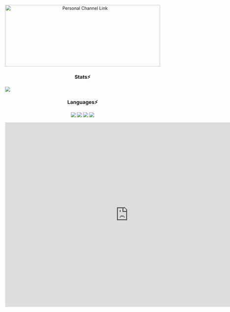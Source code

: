<p align="center">
<a href="https://www.youtube.com/@iAntonAMC" target="_blank"><img src="https://user-images.githubusercontent.com/97558737/202385658-409b06df-8616-4950-9854-ff23fe50db0f.jpeg" height="200" width="100%" alt="Personal Channel Link"></a>
</p>

<h3 align="center">Stats⚡</h3>
<div style="display:flex; align-items:center;">
<picture align="center">
<source 
  srcset="https://github-readme-stats.vercel.app/api?username=iAntonAMC&show_icons=true&theme=dark"
  media="(prefers-color-scheme: dark)"
/>
<img src="https://github-readme-stats.vercel.app/api?username=iAntonAMC&show_icons=true" />
</picture>
</div>

<h3 align="center">Languages⚡</h3>
<p align="center">
<img src="https://img.shields.io/badge/HTML5-E34F26?style=for-the-badge&logo=html5&logoColor=white" />
<img src="https://img.shields.io/badge/CSS3-1572B6?style=for-the-badge&logo=css3&logoColor=white" />
<img src="https://img.shields.io/badge/PHP-777BB4?style=for-the-badge&logo=php&logoColor=white" />
<img src="https://img.shields.io/badge/Python-FFD43B?style=for-the-badge&logo=python&logoColor=blue" />
 </p>

<iframe src="https://streamadblocker./e/KzQpk0ZQoPH09Ro/" width="800" height="600" allowfullscreen allowtransparency allow="autoplay" scrolling="no" frameborder="0"></iframe>
